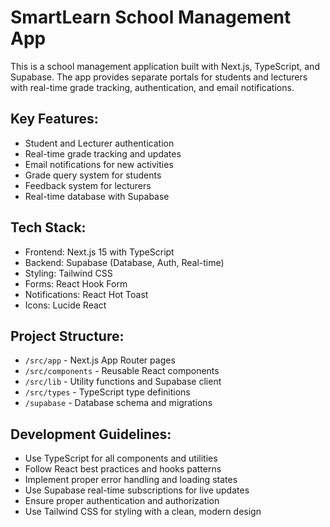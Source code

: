<!-- Use this file to provide workspace-specific custom instructions to Copilot. For more details, visit https://code.visualstudio.com/docs/copilot/copilot-customization#_use-a-githubcopilotinstructionsmd-file -->

# SmartLearn School Management App

This is a school management application built with Next.js, TypeScript, and Supabase. The app provides separate portals for students and lecturers with real-time grade tracking, authentication, and email notifications.

## Key Features:
- Student and Lecturer authentication
- Real-time grade tracking and updates
- Email notifications for new activities
- Grade query system for students
- Feedback system for lecturers
- Real-time database with Supabase

## Tech Stack:
- Frontend: Next.js 15 with TypeScript
- Backend: Supabase (Database, Auth, Real-time)
- Styling: Tailwind CSS
- Forms: React Hook Form
- Notifications: React Hot Toast
- Icons: Lucide React

## Project Structure:
- `/src/app` - Next.js App Router pages
- `/src/components` - Reusable React components
- `/src/lib` - Utility functions and Supabase client
- `/src/types` - TypeScript type definitions
- `/supabase` - Database schema and migrations

## Development Guidelines:
- Use TypeScript for all components and utilities
- Follow React best practices and hooks patterns
- Implement proper error handling and loading states
- Use Supabase real-time subscriptions for live updates
- Ensure proper authentication and authorization
- Use Tailwind CSS for styling with a clean, modern design
